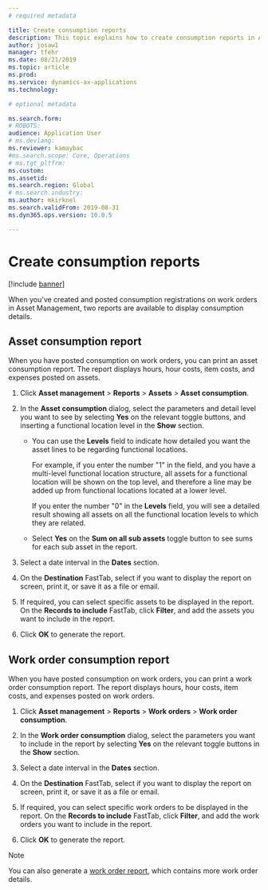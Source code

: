 ```yaml
---
# required metadata

title: Create consumption reports
description: This topic explains how to create consumption reports in Asset Management.
author: josaw1
manager: tfehr
ms.date: 08/21/2019
ms.topic: article
ms.prod: 
ms.service: dynamics-ax-applications
ms.technology: 

# optional metadata

ms.search.form: 
# ROBOTS: 
audience: Application User
# ms.devlang: 
ms.reviewer: kamaybac
#ms.search.scope: Core, Operations
# ms.tgt_pltfrm: 
ms.custom: 
ms.assetid: 
ms.search.region: Global
# ms.search.industry: 
ms.author: mkirknel
ms.search.validFrom: 2019-08-31
ms.dyn365.ops.version: 10.0.5

---
```


# Create consumption reports

[!include [banner](../../includes/banner.md)]

 

When you've created and posted consumption registrations on work orders in Asset Management, two reports are available to display consumption details.


## Asset consumption report

When you have posted consumption on work orders, you can print an asset consumption report. The report displays hours, hour costs, item costs, and expenses posted on assets.

1. Click **Asset management** > **Reports** > **Assets** > **Asset consumption**.

2. In the **Asset consumption** dialog, select the parameters and detail level you want to see by selecting **Yes** on the relevant toggle buttons, and inserting a functional location level in the **Show** section.
    - You can use the **Levels** field to indicate how detailed you want the asset lines to be regarding functional locations. 
    
        For example, if you enter the number "1" in the field, and you have a multi-level functional location structure, all assets for a functional location will be shown on the top level, and therefore a line may be added up from functional locations located at a lower level. 
        
        If you enter the number "0" in the **Levels** field, you will see a detailed result showing all assets on all the functional location levels to which they are related. 
        
    - Select **Yes** on the **Sum on all sub assets** toggle button to see sums for each sub asset in the report.

3. Select a date interval in the **Dates** section.

4. On the **Destination** FastTab, select if you want to display the report on screen, print it, or save it as a file or email.

5. If required, you can select specific assets to be displayed in the report. On the **Records to include** FastTab, click **Filter**, and add the assets you want to include in the report.

6. Click **OK** to generate the report.


## Work order consumption report

When you have posted consumption on work orders, you can print a work order consumption report. The report displays hours, hour costs, item costs, and expenses posted on work orders.

1. Click **Asset management** > **Reports** > **Work orders** > **Work order consumption**.

2. In the **Work order consumption** dialog, select the parameters you want to include in the report by selecting **Yes** on the relevant toggle buttons in the **Show** section.

3. Select a date interval in the **Dates** section.

4. On the **Destination** FastTab, select if you want to display the report on screen, print it, or save it as a file or email.

5. If required, you can select specific work orders to be displayed in the report. On the **Records to include** FastTab, click **Filter**, and add the work orders you want to include in the report.

6. Click **OK** to generate the report.


>[!NOTE]
>You can also generate a [work order report](../work-orders/work-order-report.md), which contains more work order details.


